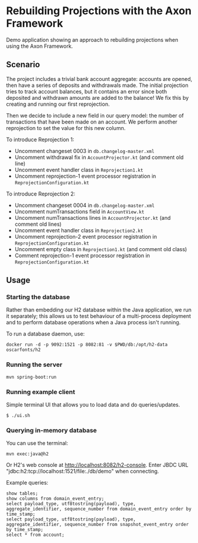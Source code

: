 # Rebuilding Projections with the Axon Framework

Demo application showing an approach to rebuilding projections when using the Axon Framework.

## Scenario

The project includes a trivial bank account aggregate: accounts are opened, then have a series
of deposits and withdrawals made. The initial projection tries to track account balances, but
it contains an error since both deposited and withdrawn amounts are added to the balance! We
fix this by creating and running our first reprojection.

Then we decide to include a new field in our query model: the number of transactions that have
been made on an account. We perform another reprojection to set the value for this new column.

To introduce Reprojection 1:

* Uncomment changeset 0003 in `db.changelog-master.xml`
* Uncomment withdrawal fix in `AccountProjector.kt` (and comment old line)
* Uncomment event handler class in `Reprojection1.kt`
* Uncomment reprojection-1 event processor registration in `ReprojectionConfiguration.kt`

To introduce Reprojection 2:

* Uncomment changeset 0004 in `db.changelog-master.xml`
* Uncomment numTransactions field in `AccountView.kt`
* Uncomment numTransactions lines in `AccountProjector.kt` (and comment old lines)
* Uncomment event handler class in `Reprojection2.kt`
* Uncomment reprojection-2 event processor registration in `ReprojectionConfiguration.kt`
* Uncomment empty class in `Reprojection1.kt` (and comment old class)
* Comment reprojection-1 event processor registration in `ReprojectionConfiguration.kt`

## Usage

### Starting the database

Rather than embedding our H2 database within the Java application, we run it separately;
this allows us to test behaviour of a multi-process deployment and to perform database
operations when a Java process isn't running.

To run a database daemon, use:

```
docker run -d -p 9092:1521 -p 8082:81 -v $PWD/db:/opt/h2-data oscarfonts/h2
```

### Running the server

```
mvn spring-boot:run
```

### Running example client

Simple terminal UI that allows you to load data and do queries/updates.

```
$ ./ui.sh
```

### Querying in-memory database

You can use the terminal:

```
mvn exec:java@h2
```

Or H2's web console at <http://localhost:8082/h2-console>. Enter JBDC URL "jdbc:h2:tcp://localhost:1521/file:./db/demo" when connecting.

Example queries:

```
show tables;
show columns from domain_event_entry;
select payload_type, utf8tostring(payload), type, aggregate_identifier, sequence_number from domain_event_entry order by time_stamp;
select payload_type, utf8tostring(payload), type, aggregate_identifier, sequence_number from snapshot_event_entry order by time_stamp;
select * from account;
```
